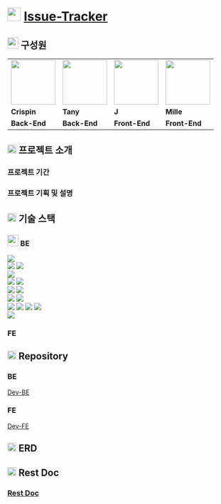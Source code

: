 # <img height="30px" src="https://user-images.githubusercontent.com/78953393/202724902-5c0e2787-eb17-45e0-9faa-a119d4eeaa5b.png" /> [Issue-Tracker](https://issuetracker.r-e.kr/login)

## <img height="25px" src="https://user-images.githubusercontent.com/78953393/202858325-2895d601-1043-4921-91b6-6238eefa7f84.png" /> 구성원

<table>
  <tr>
    <td>
        <a href="https://github.com/crispindeity">
            <img src="https://user-images.githubusercontent.com/78953393/202717705-6905f508-5153-454e-b623-5af3e279e3b5.jpeg" width="100" height="100" />
        </a>
    </td>
    <td>
        <a href="https://github.com/juni8453">
            <img src="https://user-images.githubusercontent.com/78953393/202717589-416e8ada-2cf1-49ed-8bc4-86f6a0258e9b.jpeg" width="100" height="100" />
        </a>
    </td>
    <td>
        <a href="https://github.com/ju-kkim">
            <img src="https://user-images.githubusercontent.com/78953393/202717587-19b0412a-e16e-4732-8cdc-22f6e669be38.jpeg" width="100" height="100" />
        </a>
    </td>
    <td>
        <a href="https://github.com/jaypedia">
            <img src="https://user-images.githubusercontent.com/78953393/202717582-09f3225a-bc40-4cd7-8871-3ddedf458a22.jpeg" width="100" height="100" />
        </a>
    </td>
  </tr>
  <tr>
    <td><b>Crispin</b></td>
    <td><b>Tany</b></td>
    <td><b>J</b></td>
    <td><b>Mille</b></td>
  </tr>
  <tr>
    <td><b>Back-End</b></td>
    <td><b>Back-End</b></td>
    <td><b>Front-End</b></td>
    <td><b>Front-End</b></td>
  </tr>

</table>

## <img height="20px" src="https://user-images.githubusercontent.com/78953393/202724902-5c0e2787-eb17-45e0-9faa-a119d4eeaa5b.png" /> 프로젝트 소개

### 프로젝트 기간

### 프로젝트 기획 및 설명

## <img height="20px" src="https://user-images.githubusercontent.com/78953393/202724902-5c0e2787-eb17-45e0-9faa-a119d4eeaa5b.png" /> 기술 스택

### <img height="25px" src="https://user-images.githubusercontent.com/78953393/202858081-856ac9dd-6d18-43f3-acb8-73cb130dbfe3.png" /> BE 

<img src="https://img.shields.io/badge/JAVA 11-F53916?style=for-the-badge&logo=JAVA&logoColor=white"/></a>
</br>
<img src="https://img.shields.io/badge/SpringBoot-6DB33F?style=for-the-badge&logo=Spring Boot&logoColor=white"/></a>
<img src="https://img.shields.io/badge/JUnit5-25A162?style=for-the-badge&logo=JUnit5&logoColor=white"/></a>
</br>
<img src="https://img.shields.io/badge/Gradle-02303A?style=for-the-badge&logo=Gradle&logoColor=white"/></a>
</br>
<img src="https://img.shields.io/badge/MySql-E6B91E?style=for-the-badge&logo=MySql&logoColor=white"/></a>
<img src="https://img.shields.io/badge/H2-00599C?style=for-the-badge&logoColor=white"/></a>
</br>
<img src="https://img.shields.io/badge/GitHub-333664?style=for-the-badge&logo=GitHub&logoColor=white"/></a>
<img src="https://img.shields.io/badge/Git-F05032?style=for-the-badge&logo=Git&logoColor=white"/></a>
</br>
<img src="https://img.shields.io/badge/GitHub Actions-2088FF?style=for-the-badge&logo=GitHub Actions&logoColor=white"/></a>
<img src="https://img.shields.io/badge/Docker-2496ED?style=for-the-badge&logo=Docker&logoColor=white"/></a>
</br>
<img src="https://img.shields.io/badge/Amazon_Aws-333664?style=for-the-badge&logo=amazon-aws&logoColor=white"/></a>
<img src="https://img.shields.io/badge/Amazon_EC2-FF9900?style=for-the-badge&logo=amazon-ec2&logoColor=white"/></a>
<img src="https://img.shields.io/badge/Amazon_S3-569A31?style=for-the-badge&logo=amazon-s3&logoColor=white"/></a>
<img src="https://img.shields.io/badge/Amazon_Cloud_Front-569A31?style=for-the-badge&logo=Amazon_Cloud_Front&logoColor=white"/></a>
</br>
<img src="https://img.shields.io/badge/IntelliJ IDEA-000000?style=for-the-badge&logo=IntelliJ IDEA&logoColor=white"/></a>
</br>

### FE

## <img height="20px" src="https://user-images.githubusercontent.com/78953393/202724902-5c0e2787-eb17-45e0-9faa-a119d4eeaa5b.png" /> Repository

### BE
[Dev-BE](https://github.com/crispindeity/issue-tracker/tree/dev-BE)

### FE
[Dev-FE](https://github.com/crispindeity/issue-tracker/tree/dev-FE)

## <img height="20px" src="https://user-images.githubusercontent.com/78953393/202724902-5c0e2787-eb17-45e0-9faa-a119d4eeaa5b.png" /> ERD

## <img height="20px" src="https://user-images.githubusercontent.com/78953393/202724902-5c0e2787-eb17-45e0-9faa-a119d4eeaa5b.png" /> Rest Doc
### [Rest Doc](https://api.rarus-be.com/docs/api/index.html)
